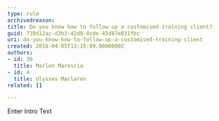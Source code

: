 ```yaml
---
type: rule
archivedreason: 
title: Do you know how to follow up a customised training client?
guid: 739d12ac-d3b3-42d8-8cde-45d87e031fbc
uri: do-you-know-how-to-follow-up-a-customised-training-client
created: 2016-04-05T13:15:09.0000000Z
authors:
- id: 30
  title: Marlon Marescia
- id: 4
  title: Ulysses Maclaren
related: []

---
```



Enter Intro Text
<br><excerpt class='endintro'></excerpt><br>



